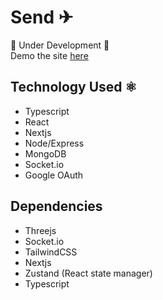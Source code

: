 # Send ✈

🚧 Under Development 🚧 <br/>
Demo the site [here](https://send-messaging-app.herokuapp.com/)

## Technology Used ⚛

- Typescript
- React
- Nextjs
- Node/Express
- MongoDB
- Socket.io
- Google OAuth

## Dependencies

- Threejs
- Socket.io
- TailwindCSS
- Nextjs
- Zustand (React state manager)
- Typescript
